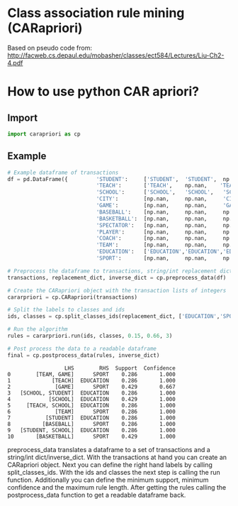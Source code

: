 # Class association rule mining (CARapriori)

Based on pseudo code from:
http://facweb.cs.depaul.edu/mobasher/classes/ect584/Lectures/Liu-Ch2-4.pdf

# How to use python CAR apriori?

## Import
```python
import carapriori as cp
```

## Example


```python
# Example dataframe of transactions
df = pd.DataFrame({         'STUDENT':     ['STUDENT',  'STUDENT',  np.nan,     np.nan,      np.nan,      np.nan,      np.nan], 
                            'TEACH':       ['TEACH',    np.nan,    'TEACH',    np.nan,      np.nan,      np.nan,      np.nan],
                            'SCHOOL':      ['SCHOOL',   'SCHOOL',   'SCHOOL',   np.nan,      np.nan,      np.nan,      np.nan],
                            'CITY':        [np.nan,     np.nan,     'CITY',     np.nan,      np.nan,      np.nan,      'CITY'],
                            'GAME':        [np.nan,     np.nan,     'GAME',     np.nan,      np.nan,      'GAME',      'GAME'],
                            'BASEBALL':    [np.nan,     np.nan,     np.nan,     'BASEBALL',  np.nan,      'BASEBALL',  np.nan],
                            'BASKETBALL':  [np.nan,     np.nan,     np.nan,     'BASKETBALL','BASKETBALL',np.nan,      'BASKETBALL'],
                            'SPECTATOR':   [np.nan,     np.nan,     np.nan,     np.nan,      'SPECTATOR', np.nan,      np.nan],
                            'PLAYER':      [np.nan,     np.nan,     np.nan,     np.nan,      'PLAYER',    np.nan,      np.nan],
                            'COACH':       [np.nan,     np.nan,     np.nan,     np.nan,      np.nan,      'COACH',     np.nan],
                            'TEAM':        [np.nan,     np.nan,     np.nan,     np.nan,      np.nan,      'TEAM',      'TEAM'],
                            'EDUCATION':   ['EDUCATION','EDUCATION','EDUCATION',np.nan,      np.nan,      np.nan,      np.nan],
                            'SPORT':       [np.nan,     np.nan,     np.nan,     'SPORT',     'SPORT',     'SPORT',     'SPORT']})

# Preprocess the dataframe to transactions, string/int replacement dict and int/string inverse dict
transactions, replacement_dict, inverse_dict = cp.preprocess_data(df)

# Create the CARapriori object with the transaction lists of integers
cararpriori = cp.CARapriori(transactions)

# Split the labels to classes and ids
ids, classes = cp.split_classes_ids(replacement_dict, ['EDUCATION','SPORT'])

# Run the algorithm
rules = cararpriori.run(ids, classes, 0.15, 0.66, 3)

# Post process the data to a readable dataframe
final = cp.postprocess_data(rules, inverse_dict)
```

```
                  LHS        RHS  Support  Confidence
0        [TEAM, GAME]      SPORT    0.286       1.000
1             [TEACH]  EDUCATION    0.286       1.000
2              [GAME]      SPORT    0.429       0.667
3   [SCHOOL, STUDENT]  EDUCATION    0.286       1.000
4            [SCHOOL]  EDUCATION    0.429       1.000
5     [TEACH, SCHOOL]  EDUCATION    0.286       1.000
6              [TEAM]      SPORT    0.286       1.000
7           [STUDENT]  EDUCATION    0.286       1.000
8          [BASEBALL]      SPORT    0.286       1.000
9   [STUDENT, SCHOOL]  EDUCATION    0.286       1.000
10       [BASKETBALL]      SPORT    0.429       1.000
```

preprocess_data translates a dataframe to a set of transactions and a string/int dict/inverse_dict. With the transactions at hand you can create an CARapriori object. Next you can define the right hand labels by calling split_classes_ids. With the ids and classes the next step is calling the run function. Additionally you can define the minimum support, minimum confidence and the maximum rule length. After getting the rules calling the postprocess_data function to get a readable dataframe back.
